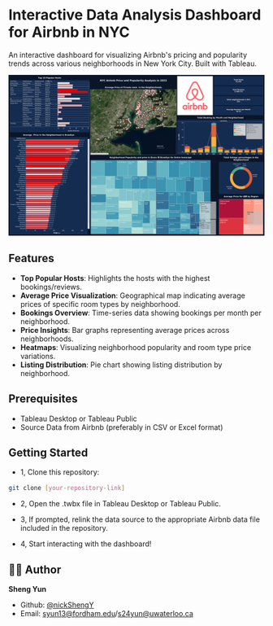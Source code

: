 # Interactive Data Analysis Dashboard for Airbnb in NYC

An interactive dashboard for visualizing Airbnb's pricing and popularity trends across various neighborhoods in New York City. Built with Tableau.

![Dashboard Preview](Dashboard.png)

## Features

- **Top Popular Hosts**: Highlights the hosts with the highest bookings/reviews.
- **Average Price Visualization**: Geographical map indicating average prices of specific room types by neighborhood.
- **Bookings Overview**: Time-series data showing bookings per month per neighborhood.
- **Price Insights**: Bar graphs representing average prices across neighborhoods.
- **Heatmaps**: Visualizing neighborhood popularity and room type price variations.
- **Listing Distribution**: Pie chart showing listing distribution by neighborhood.

## Prerequisites

- Tableau Desktop or Tableau Public
- Source Data from Airbnb (preferably in CSV or Excel format)

## Getting Started

- 1, Clone this repository:
```bash
git clone [your-repository-link]
```

- 2, Open the .twbx file in Tableau Desktop or Tableau Public.

- 3, If prompted, relink the data source to the appropriate Airbnb data file included in the repository.

- 4, Start interacting with the dashboard!

## 👩‍💻 Author
**Sheng Yun**
- Github: [@nickShengY<nickShengY>](https://github.com/nickShengY)
- Email: <syun13@fordham.edu>/<s24yun@uwaterloo.ca>


